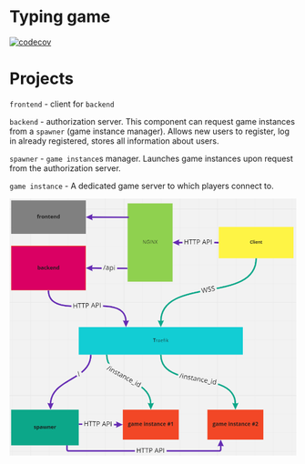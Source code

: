 # Typing game

[![codecov](https://codecov.io/gh/Imperger/kb-game/branch/master/graph/badge.svg?token=7RZYOF5A7E)](https://codecov.io/gh/Imperger/kb-game)

# Projects

`frontend` - client for `backend`

`backend` - authorization server. This component can request game instances from a `spawner` (game instance manager). Allows new users to register, log in already registered, stores all information about users.

`spawner` - `game instance`s manager. Launches game instances upon request from the authorization server.

`game instance` - A dedicated game server to which players connect to.


![](./doc/assets/arch.png)
